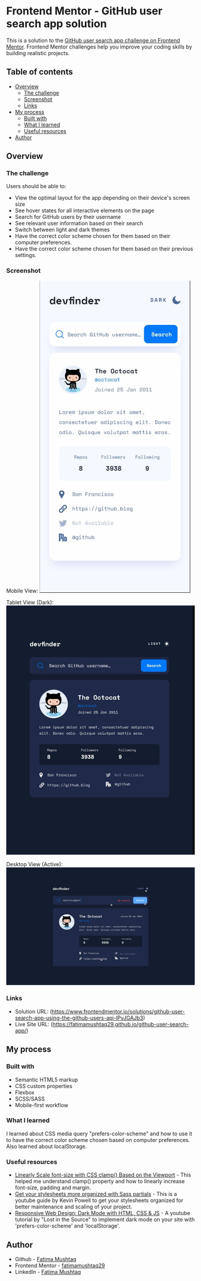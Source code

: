 # Frontend Mentor - GitHub user search app solution

This is a solution to the [GitHub user search app challenge on Frontend Mentor](https://www.frontendmentor.io/challenges/github-user-search-app-Q09YOgaH6). Frontend Mentor challenges help you improve your coding skills by building realistic projects. 

## Table of contents

- [Overview](#overview)
  - [The challenge](#the-challenge)
  - [Screenshot](#screenshot)
  - [Links](#links)
- [My process](#my-process)
  - [Built with](#built-with)
  - [What I learned](#what-i-learned)
  - [Useful resources](#useful-resources)
- [Author](#author)

## Overview

### The challenge

Users should be able to:

- View the optimal layout for the app depending on their device's screen size
- See hover states for all interactive elements on the page
- Search for GitHub users by their username
- See relevant user information based on their search
- Switch between light and dark themes
- Have the correct color scheme chosen for them based on their computer preferences.
- Have the correct color scheme chosen for them based on their previous settings.

### Screenshot

Mobile View: 
![](./screenshots/mobile-view.JPG)

Tablet View (Dark): 
![](./screenshots/tablet-view-dark.JPG)

Desktop View (Active): 
![](./screenshots/desktop-view-active.JPG)

### Links

- Solution URL: (https://www.frontendmentor.io/solutions/github-user-search-app-using-the-github-users-api-lPvJGAJb3)
- Live Site URL: (https://fatimamushtaq29.github.io/github-user-search-app/)

## My process

### Built with

- Semantic HTML5 markup
- CSS custom properties
- Flexbox
- SCSS/SASS
- Mobile-first workflow

### What I learned

I learned about CSS media query "prefers-color-scheme" and how to use it to have the correct color scheme chosen based on computer preferences. Also learned about localStorage.

### Useful resources

- [Linearly Scale font-size with CSS clamp() Based on the Viewport](https://css-tricks.com/linearly-scale-font-size-with-css-clamp-based-on-the-viewport/) - This helped me understand clamp() property and how to linearly increase font-size, padding and margin.
- [Get your stylesheets more organized with Sass partials](https://www.youtube.com/watch?v=9Ld-aOKsEDk) - This is a youtube guide by Kevin Powell to get your stylesheets organized for better maintenance and scaling of your project.
- [Responsive Web Design: Dark Mode with HTML, CSS & JS](https://www.youtube.com/watch?v=eAqbvaUOj08&t=1793s) - A youtube tutorial by "Lost in the Source" to implement dark mode on your site with 'prefers-color-scheme' and 'localStorage'.

## Author

- Github - [Fatima Mushtaq](https://github.com/fatimamushtaq29)
- Frontend Mentor - [fatimamushtaq29](https://www.frontendmentor.io/profile/fatimamushtaq29)
- LinkedIn - [Fatima Mushtaq](https://www.linkedin.com/in/fatima-mushtaq-2aa733107/)
